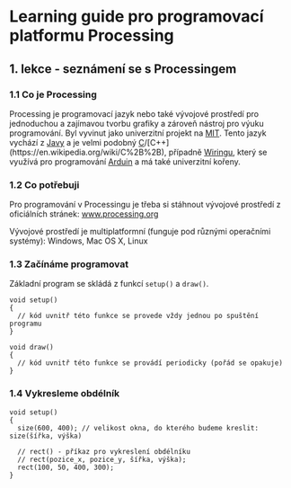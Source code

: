 # Learning guide pro programovací platformu Processing

## 1. lekce - seznámení se s Processingem

### 1.1 Co je Processing

Processing je programovací jazyk nebo také vývojové prostředí pro jednoduchou a zajímavou tvorbu grafiky a zároveň nástroj pro výuku programování. Byl vyvinut jako univerzitní projekt na [MIT](https://en.wikipedia.org/wiki/Massachusetts_Institute_of_Technology). Tento jazyk vychází z [Javy](https://en.wikipedia.org/wiki/Java_(programming_language)) a je velmi podobný [C](https://en.wikipedia.org/wiki/C_(programming_language))/[C++](https://en.wikipedia.org/wiki/C%2B%2B), případně [Wiringu](https://en.wikipedia.org/wiki/Wiring_(development_platform)), který se využívá pro programování [Arduin](https://en.wikipedia.org/wiki/Arduino) a má také univerzitní kořeny. 

### 1.2 Co potřebuji

Pro programování v Processingu je třeba si stáhnout vývojové prostředí z oficiálních stránek: www.processing.org

Vývojové prostředí je multiplatformní (funguje pod různými operačními systémy): Windows, Mac OS X, Linux

### 1.3 Začínáme programovat

Základní program se skládá z funkcí `setup()` a `draw()`. 

```processing
void setup()
{
  // kód uvnitř této funkce se provede vždy jednou po spuštění programu
}

void draw()
{
  // kód uvnitř této funkce se provádí periodicky (pořád se opakuje)
}
```

### 1.4 Vykresleme obdélník 

```processing
void setup()
{
  size(600, 400); // velikost okna, do kterého budeme kreslit: size(šířka, výška)

  // rect() - příkaz pro vykreslení obdélníku
  // rect(pozice_x, pozice_y, šířka, výška);
  rect(100, 50, 400, 300);
}
```

